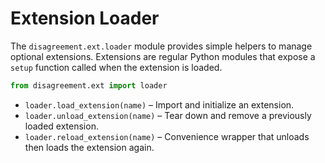 # Extension Loader

The `disagreement.ext.loader` module provides simple helpers to manage optional
extensions. Extensions are regular Python modules that expose a `setup` function
called when the extension is loaded.

```python
from disagreement.ext import loader
```

- `loader.load_extension(name)` – Import and initialize an extension.
- `loader.unload_extension(name)` – Tear down and remove a previously loaded
  extension.
- `loader.reload_extension(name)` – Convenience wrapper that unloads then loads
  the extension again.
